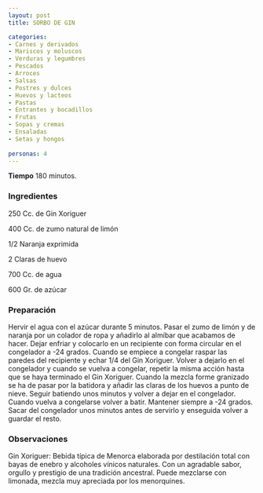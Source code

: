 ```yaml
---
layout: post
title: SORBO DE GIN

categories:
- Carnes y derivados
- Mariscos y moluscos
- Verduras y legumbres
- Pescados
- Arroces
- Salsas
- Postres y dulces
- Huevos y lacteos
- Pastas
- Entrantes y bocadillos
- Frutas
- Sopas y cremas
- Ensaladas
- Setas y hongos
 
personas: 4 
---
```

<b>Tiempo</b> 180 minutos.

<h3>Ingredientes</h3>
250 Cc. de Gin Xoriguer

400 Cc. de zumo natural de limón

1/2 Naranja exprimida

2 Claras de huevo

700 Cc. de agua

600 Gr. de azúcar

<h3>Preparación</h3>
Hervir el agua con el azúcar durante 5 minutos. Pasar el zumo de limón y de naranja por un colador de ropa y añadirlo al almíbar que acabamos de hacer. Dejar enfriar y colocarlo en un recipiente con forma circular en el congelador a -24 grados. Cuando se empiece a congelar raspar las paredes del recipiente y echar 1/4 del Gin Xoriguer. Volver a dejarlo en el congelador y cuando se vuelva a congelar, repetir la misma acción hasta que se haya terminado el Gin Xoriguer. Cuando la mezcla forme granizado se ha de pasar por la batidora y añadir las claras de los huevos a punto de nieve. Seguir batiendo unos minutos y volver a dejar en el congelador. Cuando vuelva a congelarse volver a batir. Mantener siempre a -24 grados. Sacar del congelador unos minutos antes de servirlo y enseguida volver a guardar el resto.

<h3>Observaciones</h3>
Gin Xoriguer: Bebida típica de Menorca elaborada por destilación total con bayas de enebro y alcoholes vínicos naturales. Con un agradable sabor, orgullo y prestigio de una tradición ancestral. Puede mezclarse con limonada, mezcla muy apreciada por los menorquines.


